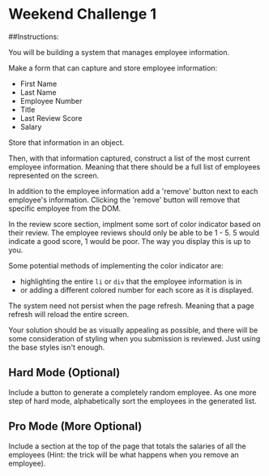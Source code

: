 # Weekend Challenge 1
##Instructions:

You will be building a system that manages employee information.

Make a form that can capture and store employee information:

- First Name
- Last Name
- Employee Number
- Title
- Last Review Score
- Salary 

Store that information in an object.

Then, with that information captured, construct a list of the most current employee information. Meaning that there should be a full list of employees represented on the screen.

In addition to the employee information add a 'remove' button next to each employee's information. Clicking the 'remove' button will remove that specific employee from the DOM.

In the review score section, implment some sort of color indicator based on their review. The employee reviews should only be able to be 1 - 5. 5 would indicate a good score, 1 would be poor. The way you display this is up to you. 

Some potential methods of implementing the color indicator are:

- highlighting the entire `li` or `div` that the employee information is in
- or adding a different colored number for each score as it is displayed.

The system need not persist when the page refresh. Meaning that a page refresh will reload the entire screen. 

Your solution should be as visually appealing as possible, and there will be some consideration of styling when you submission is reviewed. Just using the base styles isn't enough.

## Hard Mode (Optional)
Include a button to generate a completely random employee. As one more step of hard mode, alphabetically sort the employees in the generated list.

## Pro Mode (More Optional)
Include a section at the top of the page that totals the salaries of all the employees (Hint: the trick will be what happens when you remove an employee).